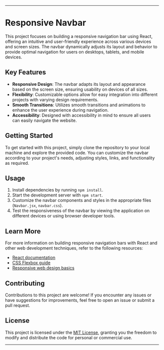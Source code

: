 

---

# Responsive Navbar

This project focuses on building a responsive navigation bar using React, offering an intuitive and user-friendly experience across various devices and screen sizes. The navbar dynamically adjusts its layout and behavior to provide optimal navigation for users on desktops, tablets, and mobile devices.

## Key Features

- **Responsive Design**: The navbar adapts its layout and appearance based on the screen size, ensuring usability on devices of all sizes.
- **Flexibility**: Customizable options allow for easy integration into different projects with varying design requirements.
- **Smooth Transitions**: Utilizes smooth transitions and animations to enhance the user experience during navigation.
- **Accessibility**: Designed with accessibility in mind to ensure all users can easily navigate the website.

## Getting Started

To get started with this project, simply clone the repository to your local machine and explore the provided code. You can customize the navbar according to your project's needs, adjusting styles, links, and functionality as required.

## Usage

1. Install dependencies by running `npm install`.
2. Start the development server with `npm start`.
3. Customize the navbar components and styles in the appropriate files (`Navbar.jsx`, `navbar.css`).
4. Test the responsiveness of the navbar by viewing the application on different devices or using browser developer tools.

## Learn More

For more information on building responsive navigation bars with React and other web development techniques, refer to the following resources:

- [React documentation](https://reactjs.org/docs/getting-started.html)
- [CSS Flexbox guide](https://css-tricks.com/snippets/css/a-guide-to-flexbox/)
- [Responsive web design basics](https://developer.mozilla.org/en-US/docs/Learn/CSS/CSS_layout/Responsive_Design)

## Contributing

Contributions to this project are welcome! If you encounter any issues or have suggestions for improvements, feel free to open an issue or submit a pull request.

## License

This project is licensed under the [MIT License](LICENSE), granting you the freedom to modify and distribute the code for personal or commercial use.

---
